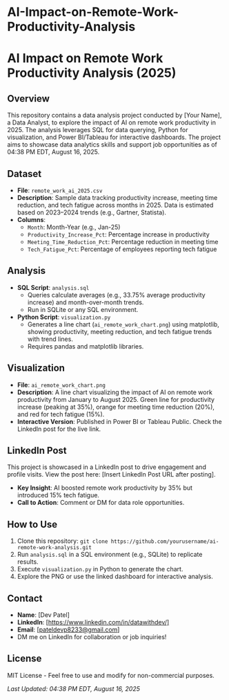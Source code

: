 # AI-Impact-on-Remote-Work-Productivity-Analysis

# AI Impact on Remote Work Productivity Analysis (2025)

## Overview
This repository contains a data analysis project conducted by [Your Name], a Data Analyst, to explore the impact of AI on remote work productivity in 2025. The analysis leverages SQL for data querying, Python for visualization, and Power BI/Tableau for interactive dashboards. The project aims to showcase data analytics skills and support job opportunities as of 04:38 PM EDT, August 16, 2025.

## Dataset
- **File**: `remote_work_ai_2025.csv`
- **Description**: Sample data tracking productivity increase, meeting time reduction, and tech fatigue across months in 2025. Data is estimated based on 2023–2024 trends (e.g., Gartner, Statista).
- **Columns**:
  - `Month`: Month-Year (e.g., Jan-25)
  - `Productivity_Increase_Pct`: Percentage increase in productivity
  - `Meeting_Time_Reduction_Pct`: Percentage reduction in meeting time
  - `Tech_Fatigue_Pct`: Percentage of employees reporting tech fatigue

## Analysis
- **SQL Script**: `analysis.sql`
  - Queries calculate averages (e.g., 33.75% average productivity increase) and month-over-month trends.
  - Run in SQLite or any SQL environment.
- **Python Script**: `visualization.py`
  - Generates a line chart (`ai_remote_work_chart.png`) using matplotlib, showing productivity, meeting reduction, and tech fatigue trends with trend lines.
  - Requires pandas and matplotlib libraries.

## Visualization
- **File**: `ai_remote_work_chart.png`
- **Description**: A line chart visualizing the impact of AI on remote work productivity from January to August 2025. Green line for productivity increase (peaking at 35%), orange for meeting time reduction (20%), and red for tech fatigue (15%).
- **Interactive Version**: Published in Power BI or Tableau Public. Check the LinkedIn post for the live link.

## LinkedIn Post
This project is showcased in a LinkedIn post to drive engagement and profile visits. View the post here: [Insert LinkedIn Post URL after posting].
- **Key Insight**: AI boosted remote work productivity by 35% but introduced 15% tech fatigue.
- **Call to Action**: Comment or DM for data role opportunities.

## How to Use
1. Clone this repository: `git clone https://github.com/yourusername/ai-remote-work-analysis.git`
2. Run `analysis.sql` in a SQL environment (e.g., SQLite) to replicate results.
3. Execute `visualization.py` in Python to generate the chart.
4. Explore the PNG or use the linked dashboard for interactive analysis.

## Contact
- **Name**: [Dev Patel]
- **LinkedIn**: [https://www.linkedin.com/in/datawithdev/]
- **Email**: [pateldevp8233@gmail.com]
- DM me on LinkedIn for collaboration or job inquiries!

## License
MIT License - Feel free to use and modify for non-commercial purposes.

*Last Updated: 04:38 PM EDT, August 16, 2025*
